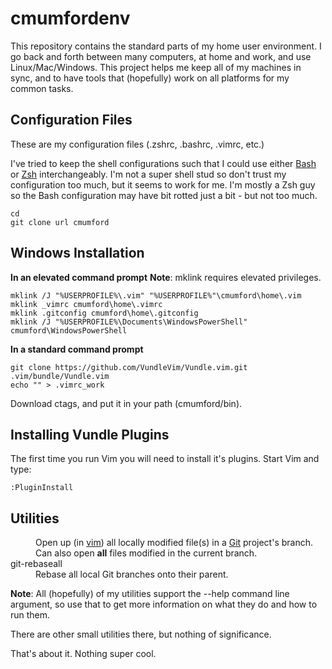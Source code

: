 cmumfordenv
===========

This repository contains the standard parts of my home user environment. I go back and forth between many computers, at home and work, and use Linux/Mac/Windows. This project helps me keep all of my machines in sync, and to have tools that (hopefully) work on all platforms for my common tasks.

Configuration Files
-------------------------
These are my configuration files (.zshrc, .bashrc, .vimrc, etc.)

I've tried to keep the shell configurations such that I could use either [Bash](http://www.gnu.org/software/bash/bash.html) or [Zsh](http://www.zsh.org/) interchangeably.
I'm not a super shell stud so don't trust my configuration too much, but it seems to work for me.
I'm mostly a Zsh guy so the Bash configuration may have bit rotted just a bit - but not too much.

    cd
    git clone url cmumford

## Windows Installation

**In an elevated command prompt**
**Note**: mklink requires elevated privileges.

    mklink /J "%USERPROFILE%\.vim" "%USERPROFILE%"\cmumford\home\.vim
    mklink _vimrc cmumford\home\.vimrc
    mklink .gitconfig cmumford\home\.gitconfig
    mklink /J "%USERPROFILE%\Documents\WindowsPowerShell" cmumford\WindowsPowerShell

**In a standard command prompt**

    git clone https://github.com/VundleVim/Vundle.vim.git .vim/bundle/Vundle.vim
    echo "" > .vimrc_work

Download ctags, and put it in your path (cmumford/bin).

## Installing Vundle Plugins

The first time you run Vim you will need to install it's plugins. Start Vim and type:

    :PluginInstall

Utilities
-------------------------
<dl>
  <dd>Open up (in <a href="http://www.vim.org/">vim</a>) all locally modified file(s) in a <a href="http://git-scm.com/">Git</a> project's branch. Can also open <b>all</b> files modified in the current branch.</dd>
  <dt>git-rebaseall</dt>
  <dd>Rebase all local Git branches onto their parent.</dd>
</dl>

**Note**: All (hopefully) of my utilities support the --help command line argument, so use that to get more information on what they do and how to run them.

There are other small utilities there, but nothing of significance.

That's about it. Nothing super cool.
